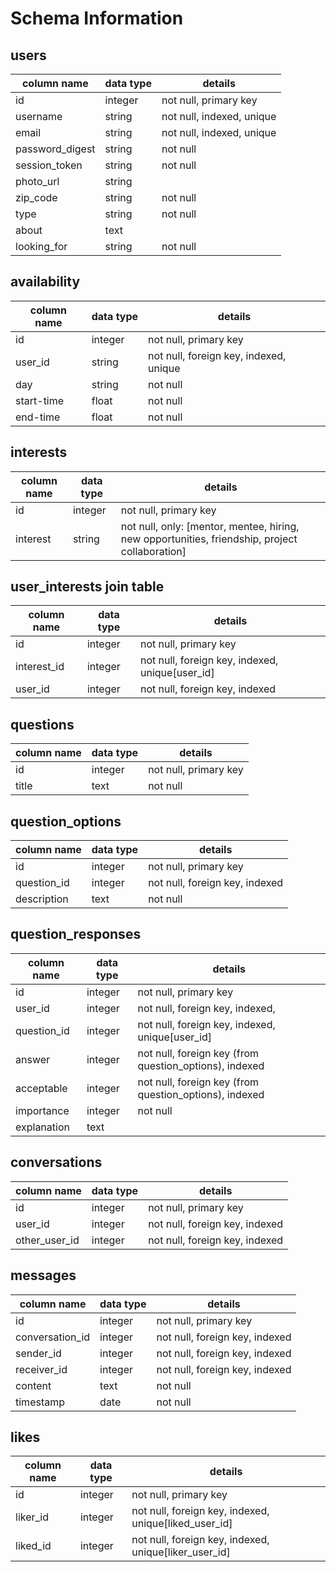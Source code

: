 # Schema Information

## users

column name     | data type | details
----------------|-----------|-----------------------
id              | integer   | not null, primary key
username        | string    | not null, indexed, unique
email           | string    | not null, indexed, unique
password_digest | string    | not null
session_token   | string    | not null
photo_url       | string    |
zip_code        | string    | not null
type            | string    | not null
about           | text      |
looking_for     | string    | not null


## availability

column name     | data type | details
----------------|-----------|-----------------------
id              | integer   | not null, primary key
user_id         | string    | not null, foreign key, indexed, unique
day             | string    | not null
start-time      | float     | not null
end-time        | float     | not null


## interests

column name     | data type | details
----------------|-----------|-----------------------
id              | integer   | not null, primary key
interest        | string    | not null, only: [mentor, mentee, hiring, new opportunities, friendship, project collaboration]


## user_interests join table

column name     | data type | details
----------------|-----------|-----------------------
id              | integer   | not null, primary key
interest_id     | integer   | not null, foreign key, indexed, unique[user_id]
user_id         | integer   | not null, foreign key, indexed


## questions

column name     | data type | details
----------------|-----------|-----------------------
id              | integer   | not null, primary key
title           | text      | not null


## question_options

column name     | data type | details
----------------|-----------|-----------------------
id              | integer   | not null, primary key
question_id     | integer   | not null, foreign key, indexed
description     | text      | not null


## question_responses

column name     | data type | details
----------------|-----------|-----------------------
id              | integer   | not null, primary key
user_id         | integer   | not null, foreign key, indexed,
question_id     | integer   | not null, foreign key, indexed, unique[user_id]
answer          | integer   | not null, foreign key (from question_options), indexed
acceptable      | integer   | not null, foreign key (from question_options), indexed
importance      | integer   | not null
explanation     | text      |


## conversations

column name     | data type | details
----------------|-----------|-----------------------
id              | integer   | not null, primary key
user_id         | integer   | not null, foreign key, indexed
other_user_id   | integer   | not null, foreign key, indexed


## messages

column name     | data type | details
----------------|-----------|-----------------------
id              | integer   | not null, primary key
conversation_id      | integer   | not null, foreign key, indexed
sender_id       | integer   | not null, foreign key, indexed
receiver_id     | integer   | not null, foreign key, indexed
content         | text      | not null
timestamp       | date      | not null


## likes

column name     | data type | details
----------------|-----------|-----------------------
id              | integer   | not null, primary key
liker_id        | integer   | not null, foreign key, indexed, unique[liked_user_id]
liked_id        | integer   | not null, foreign key, indexed, unique[liker_user_id]
